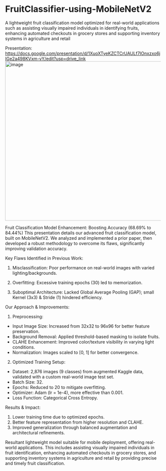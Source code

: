 # FruitClassifier-using-MobileNetV2
A lightweight fruit classification model optimized for real-world applications such as assisting visually impaired individuals in identifying fruits, enhancing automated checkouts in grocery stores and supporting inventory systems in agriculture and retail
 
Presentation: 
https://docs.google.com/presentation/d/1XuoXTyeKZCTCrUAULf7IOnxzxo6jIGe2a498KVxm-vY/edit?usp=drive_link
<img width="927" height="516" alt="image" src="https://github.com/user-attachments/assets/03398336-1ca6-41ac-9d26-8ce172678cd2" />


Fruit Classification Model Enhancement: Boosting Accuracy (68.69% to 84.44%)
This presentation details our advanced fruit classification model, built on MobileNetV2. We analyzed and implemented a prior paper, then developed a robust methodology to overcome its flaws, significantly improving validation accuracy.

Key Flaws Identified in Previous Work:

1. Misclassification: Poor performance on real-world images with varied lighting/backgrounds.

2. Overfitting: Excessive training epochs (30) led to memorization.

3. Suboptimal Architecture: Lacked Global Average Pooling (GAP); small Kernel (3x3) & Stride (1) hindered efficiency.

Our Approach & Improvements:

1. Preprocessing:
* Input Image Size: Increased from 32x32 to 96x96 for better feature preservation.
* Background Removal: Applied threshold-based masking to isolate fruits.
* CLAHE Enhancement: Improved color/texture visibility in varying light conditions.
* Normalization: Images scaled to [0, 1] for better convergence.

2. Optimized Training Setup:
* Dataset: 2,876 images (9 classes) from augmented Kaggle data, validated with a custom real-world image test set.
* Batch Size: 32.
* Epochs: Reduced to 20 to mitigate overfitting.
* Optimizer: Adam (lr = 1e-4), more effective than 0.001.
* Loss Function: Categorical Cross Entropy.

Results & Impact:

1. Lower training time due to optimized epochs.
2. Better feature representation from higher resolution and CLAHE.
3. Improved generalization through balanced augmentation and architectural refinements.

Resultant lightweight model suitable for mobile deployment, offering real-world applications. This includes assisting visually impaired individuals in fruit identification, enhancing automated checkouts in grocery stores, and supporting inventory systems in agriculture and retail by providing precise and timely fruit classification.

